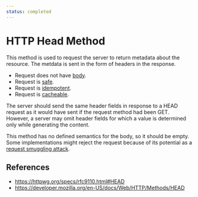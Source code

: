 ```yaml
---
status: completed
---
```


# HTTP Head Method

This method is used to request the server to return metadata about the resource. The metdata is sent in the form of headers in the response.

- Request does not have [body](/http/body).
- Request is [safe](/http/requests/safe).
- Request is [idempotent](/http/requests/idempotent).
- Request is [cacheable](/http/requests/cacheable).

The server should send the same header fields in response to a HEAD request as it would have sent if the request method had been GET. However, a server may omit header fields for which a value is determined only while generating the content.

This method has no defined semantics for the body, so it should be empty. Some implementations might reject the request because of its potential as a [request smuggling attack](/http/security/request-smuggling-attack).

## References

- https://httpwg.org/specs/rfc9110.html#HEAD
- https://developer.mozilla.org/en-US/docs/Web/HTTP/Methods/HEAD
